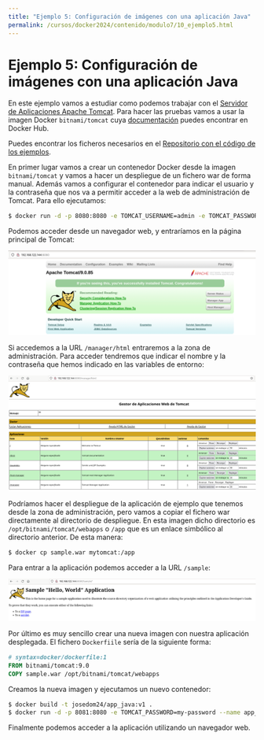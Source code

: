 ```yaml
---
title: "Ejemplo 5: Configuración de imágenes con una aplicación Java"
permalink: /cursos/docker2024/contenido/modulo7/10_ejemplo5.html
---
```

# Ejemplo 5: Configuración de imágenes con una aplicación Java

En este ejemplo vamos a estudiar como podemos trabajar con el [Servidor de Aplicaciones Apache Tomcat](https://tomcat.apache.org/). Para hacer las pruebas vamos a usar la imagen Docker `bitnami/tomcat` cuya [documentación](https://hub.docker.com/r/bitnami/tomcatJava) puedes encontrar en Docker Hub.

Puedes encontrar los ficheros necesarios en el [Repositorio con el código de los ejemplos](https://github.com/josedom24/ejemplos_curso_docker_ow).

En primer lugar vamos a crear un contenedor Docker desde la imagen `bitnami/tomcat` y vamos a hacer un despliegue de un fichero war de forma manual. Además vamos a configurar el contenedor para indicar el usuario y la contraseña que nos va a permitir acceder a la web de administración de Tomcat. Para ello ejecutamos:

```bash
$ docker run -d -p 8080:8080 -e TOMCAT_USERNAME=admin -e TOMCAT_PASSWORD=my-password --name mytomcat bitnami/tomcat:9.0
```

Podemos acceder desde un navegador web, y entraríamos en la página principal de Tomcat:

![tomcat](img/ejemplo5_1.png)

Si accedemos a la URL `/manager/html` entraremos a la zona de administración. Para acceder tendremos que indicar el nombre y la contraseña que hemos indicado en las variables de entorno:

![tomcat](img/ejemplo5_2.png)

Podríamos hacer el despliegue de la aplicación de ejemplo que tenemos desde la zona de administración, pero vamos a copiar el fichero war directamente al directorio de despliegue. En esta imagen dicho directorio es `/opt/bitnami/tomcat/webapps` o `/app` que es un enlace simbólico al directorio anterior. De esta manera:

 ```bash
$ docker cp sample.war mytomcat:/app
```

Para entrar a la aplicación podemos acceder a la URL `/sample`:

![tomcat](img/ejemplo5_3.png)

Por último es muy sencillo crear una nueva imagen con nuestra aplicación desplegada. El fichero `Dockerfiile` sería de la siguiente forma:

```Dockerfile
# syntax=docker/dockerfile:1
FROM bitnami/tomcat:9.0
COPY sample.war /opt/bitnami/tomcat/webapps
```

Creamos la nueva imagen y ejecutamos un nuevo contenedor:

```bash
$ docker build -t josedom24/app_java:v1 .
$ docker run -d -p 8081:8080 -e TOMCAT_PASSWORD=my-password --name app_java josedom24/app_java:v1
```

Finalmente podemos acceder a la aplicación utilizando un navegador web.
